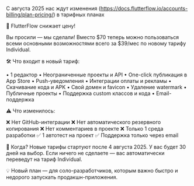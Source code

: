 
С августа 2025 нас ждут изменения (https://docs.flutterflow.io/accounts-billing/plan-pricing/) в тарифных планах

🎉 FlutterFlow снижает цену!

Вы просили — мы сделали! Вместо $70 теперь можно пользоваться всеми основными возможностями всего за $39/мес по новому тарифу Individual.

🛠 Что входит в новый тариф:

  •  1 редактор
  •  Неограниченные проекты и API
  •  One-click публикация в App Store
  •  Push-уведомления
  •  Интеграции оплаты и рекламы
  •  Скачивание кода и APK
  •  Свой домен и favicon
  •  Удаление watermark
  •  Публичные проекты
  •  Поддержка custom классов и кода
  •  Email-поддержка


⚠️ Что изменилось:

❌ Нет GitHub-интеграции
❌ Нет автоматического резервного копирования
❌ Нет комментариев в проекте
❌ Только 1 среда разработки
✅ 1 автотест на проект
✅ Поддержка только через email

📅 Когда?
Новые тарифы стартуют после 4 августа 2025. У вас будет 30 дней на выбор. Если ничего не сделаете — вас автоматически переведут на тариф Individual.

💡 Новый план — для соло-разработчиков, которым важно быстро и недорого запускать продакшн-приложения.